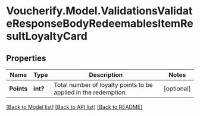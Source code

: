 # Voucherify.Model.ValidationsValidateResponseBodyRedeemablesItemResultLoyaltyCard

## Properties

Name | Type | Description | Notes
------------ | ------------- | ------------- | -------------
**Points** | **int?** | Total number of loyalty points to be applied in the redemption. | [optional] 

[[Back to Model list]](../README.md#documentation-for-models) [[Back to API list]](../README.md#documentation-for-api-endpoints) [[Back to README]](../README.md)

